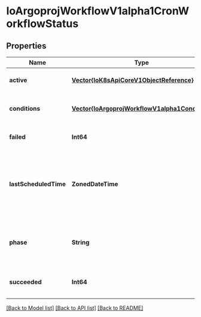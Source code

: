 # IoArgoprojWorkflowV1alpha1CronWorkflowStatus


## Properties
Name | Type | Description | Notes
------------ | ------------- | ------------- | -------------
**active** | [**Vector{IoK8sApiCoreV1ObjectReference}**](IoK8sApiCoreV1ObjectReference.md) | Active is a list of active workflows stemming from this CronWorkflow | [default to nothing]
**conditions** | [**Vector{IoArgoprojWorkflowV1alpha1Condition}**](IoArgoprojWorkflowV1alpha1Condition.md) | Conditions is a list of conditions the CronWorkflow may have | [default to nothing]
**failed** | **Int64** | v3.6 and after: Failed counts how many times child workflows failed | [default to nothing]
**lastScheduledTime** | **ZonedDateTime** | Time is a wrapper around time.Time which supports correct marshaling to YAML and JSON.  Wrappers are provided for many of the factory methods that the time package offers. | [default to nothing]
**phase** | **String** | v3.6 and after: Phase is an enum of Active or Stopped. It changes to Stopped when stopStrategy.expression is true | [default to nothing]
**succeeded** | **Int64** | v3.6 and after: Succeeded counts how many times child workflows succeeded | [default to nothing]


[[Back to Model list]](../README.md#models) [[Back to API list]](../README.md#api-endpoints) [[Back to README]](../README.md)



